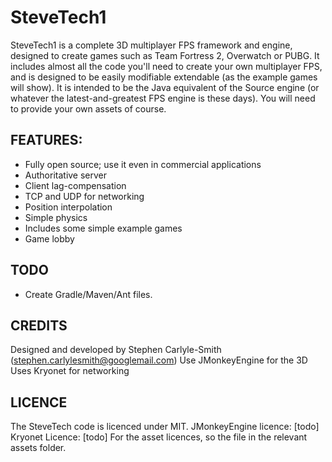# SteveTech1

SteveTech1 is a complete 3D multiplayer FPS framework and engine, designed to create games such as Team Fortress 2, Overwatch or PUBG.  It includes almost all the code you'll need to create your own multiplayer FPS, and is designed to be easily modifiable extendable (as the example games will show).  It is intended to be the Java equivalent of the Source engine (or whatever the latest-and-greatest FPS engine is these days).  You will need to provide your own assets of course.


## FEATURES:
* Fully open source; use it even in commercial applications
* Authoritative server
* Client lag-compensation
* TCP and UDP for networking
* Position interpolation
* Simple physics
* Includes some simple example games
* Game lobby


## TODO
* Create Gradle/Maven/Ant files.



## CREDITS
Designed and developed by Stephen Carlyle-Smith (stephen.carlylesmith@googlemail.com)
Use JMonkeyEngine for the 3D
Uses Kryonet for networking


## LICENCE
The SteveTech code is licenced under MIT.
JMonkeyEngine licence: [todo]
Kryonet Licence: [todo]
For the asset licences, so the file in the relevant assets folder.
 

